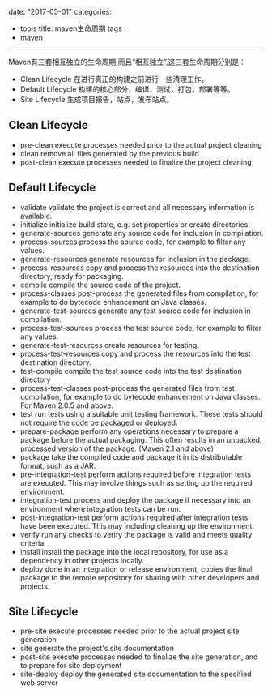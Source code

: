 date: "2017-05-01"
categories: 
  - tools
title: maven生命周期
tags : 
 - maven
---

Maven有三套相互独立的生命周期,而且“相互独立”,这三套生命周期分别是：

- Clean Lifecycle 在进行真正的构建之前进行一些清理工作。
- Default Lifecycle 构建的核心部分，编译，测试，打包，部署等等。
- Site Lifecycle 生成项目报告，站点，发布站点。



## Clean Lifecycle

- pre-clean   execute processes needed prior to the actual project cleaning
- clean   remove all files generated by the previous build
- post-clean  execute processes needed to finalize the project cleaning


## Default Lifecycle

- validate    validate the project is correct and all necessary information is available.
- initialize  initialize build state, e.g. set properties or create directories.
- generate-sources    generate any source code for inclusion in compilation.
- process-sources process the source code, for example to filter any values.
- generate-resources  generate resources for inclusion in the package.
- process-resources   copy and process the resources into the destination directory, ready for packaging.
- compile compile the source code of the project.
- process-classes post-process the generated files from compilation, for example to do bytecode enhancement on Java classes.
- generate-test-sources   generate any test source code for inclusion in compilation.
- process-test-sources    process the test source code, for example to filter any values.
- generate-test-resources create resources for testing.
- process-test-resources  copy and process the resources into the test destination directory.
- test-compile    compile the test source code into the test destination directory
- process-test-classes    post-process the generated files from test compilation, for example to do bytecode enhancement on Java classes. For Maven 2.0.5 and above.
- test    run tests using a suitable unit testing framework. These tests should not require the code be packaged or deployed.
- prepare-package perform any operations necessary to prepare a package before the actual packaging. This often results in an unpacked, processed version of the package. (Maven 2.1 and above)
- package take the compiled code and package it in its distributable format, such as a JAR.
- pre-integration-test    perform actions required before integration tests are executed. This may involve things such as setting up the required environment.
- integration-test    process and deploy the package if necessary into an environment where integration tests can be run.
- post-integration-test   perform actions required after integration tests have been executed. This may including cleaning up the environment.
- verify  run any checks to verify the package is valid and meets quality criteria.
- install install the package into the local repository, for use as a dependency in other projects locally.
- deploy  done in an integration or release environment, copies the final package to the remote repository for sharing with other developers and projects.


## Site Lifecycle

- pre-site    execute processes needed prior to the actual project site generation
- site    generate the project's site documentation
- post-site   execute processes needed to finalize the site generation, and to prepare for site deployment
- site-deploy deploy the generated site documentation to the specified web server